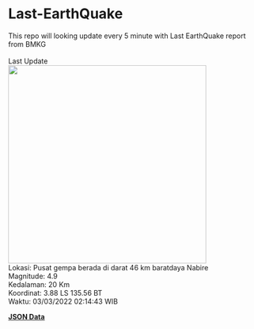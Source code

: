 # Last-EarthQuake
This repo will looking update every 5 minute with Last EarthQuake report from BMKG
<br>
<br>
Last Update
<br>
<img src="https://ews.bmkg.go.id/TEWS/data/20220303021443.mmi.jpg" width="400"/>
<br>
Lokasi: Pusat gempa berada di darat 46 km baratdaya Nabire <br>
Magnitude: 4.9 <br>
Kedalaman: 20 Km <br>
Koordinat: 3.88 LS 135.56 BT <br>
Waktu: 03/03/2022 02:14:43 WIB <br>

<a href="./data/data.json">**JSON Data**</a>

